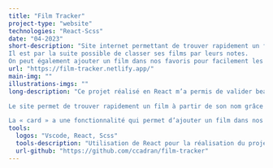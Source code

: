 ```yaml
---
title: "Film Tracker"
project-type: "website"
technologies: "React-Scss"
date: "04-2023"
short-description: "Site internet permettant de trouver rapidement un film, de découvrir sa note, son synopsis, son genre …
Il est par la suite possible de classer ses films par leurs notes.
On peut également ajouter un film dans nos favoris pour facilement les retrouver."
url: "https://film-tracker.netlify.app/"
main-img: ""
illustrations-imgs: ""
long-description: "Ce projet réalisé en React m’a permis de valider beaucoup de concept du framework.

Le site permet de trouver rapidement un film à partir de son nom grâce a l’appel a une API, les résultats s’affichent ensuite dans des « card ». L’ensemble des résultats peuvent être par la suite trier de façon croissante ou décroissant par rapport à leurs notes.

La « card » a une fonctionnalité qui permet d’ajouter un film dans nos favoris, en les stockants dans le local storage."
tools:
  logos: "Vscode, React, Scss"
  tools-description: "Utilisation de React pour la réalisation du projet mais également de la librairie framer motion qui m’a permis de créer des animations et d’en randomiser certaines."
  url-github: "https://github.com/ccadran/film-tracker"
---
```

